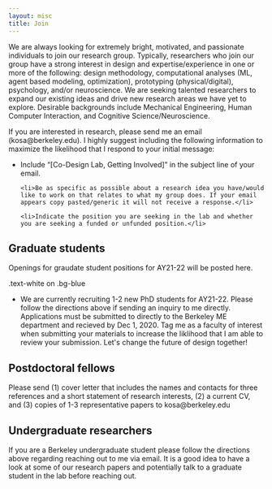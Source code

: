 ```yaml
---
layout: misc
title: Join
---
```


We are always looking for extremely bright, motivated, and passionate individuals to join our research group. Typically, researchers who join our group have a strong interest in design and expertise/experience in one or more of the following: design methodology, computational analyses (ML, agent based modeling, optimization), prototyping (physical/digital), psychology, and/or neuroscience. We are seeking talented researchers to expand our existing ideas and drive new research areas we have yet to explore. Desirable backgrounds include Mechanical Engineering, Human Computer Interaction, and Cognitive Science/Neuroscience. 

If you are interested in research, please send me an email (kosa<span style="display:none">obfuscate</span>@berkeley.edu). I highly suggest including the following information to maximize the likelihood that I respond to your initial message:

<ul>
	<li>Include “[Co-Design Lab, Getting Involved]” in the subject line of your email. </li>

	<li>Be as specific as possible about a research idea you have/would like to work on that relates to what my group does. If your email appears copy pasted/generic it will not receive a response.</li>
	
	<li>Indicate the position you are seeking in the lab and whether you are seeking a funded or unfunded position.</li>
</ul>

## Graduate students

Openings for graudate student positions for AY21-22 will be posted here.
<div class="text-white bg-blue mb-2">
  .text-white on .bg-blue
</div>
<ul>
	<li>We are currently recruiting 1-2 new PhD students for AY21-22. Please follow the directions above if sending an inquiry to me directly. Applications must be submitted to directly to the Berkeley ME department and recieved by Dec 1, 2020. Tag me as a faculty of interest when submitting your materials to increase the liklihood that I am able to review your submission. Let's change the future of design together! </li>
</ul>	

## Postdoctoral fellows

Please send (1) cover letter that includes the names and contacts for three references and a short statement of research interests, (2) a current CV, and (3) copies of 1-3 representative papers to kosa<span style="display:none">obfuscate</span>@berkeley.edu

## Undergraduate researchers

If you are a Berkeley undergraduate student please follow the directions above regarding reaching out to me via email. It is a good idea to have a look at some of our research papers and potentially talk to a graduate student in the lab before reaching out. 
